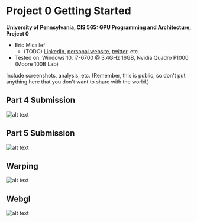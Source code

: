 Project 0 Getting Started
====================

**University of Pennsylvania, CIS 565: GPU Programming and Architecture, Project 0**

* Eric Micallef
  * (TODO) [LinkedIn](), [personal website](), [twitter](), etc.
* Tested on: Windows 10, i7-6700 @ 3.4GHz 16GB, Nvidia Quadro P1000 (Moore 100B Lab)

Include screenshots, analysis, etc. (Remember, this is public, so don't put
anything here that you don't want to share with the world.)

## Part 4 Submission

![alt text](https://raw.github.com/micallef25/565_hw0/master/images/Micallef_Part4.PNG)

## Part 5 Submission

![alt text](https://raw.github.com/micallef25/565_hw0/master/images/Micallef_Part5.PNG)

## Warping 

![alt text](https://raw.github.com/micallef25/565_hw0/master/images/Micallef_Warp.PNG)

## Webgl

![alt text](https://raw.github.com/micallef25/565_hw0/master/images/Micallef_Webgl.PNG)
